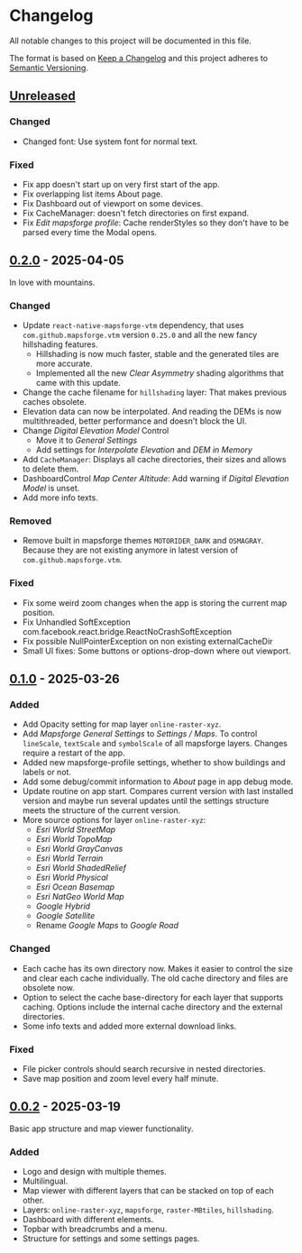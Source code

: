 # Changelog
All notable changes to this project will be documented in this file.

The format is based on [Keep a Changelog](https://keepachangelog.com/)
and this project adheres to [Semantic Versioning](https://semver.org/).

## [Unreleased]
### Changed
- Changed font: Use system font for normal text.

### Fixed
- Fix app doesn't start up on very first start of the app.
- Fix overlapping list items About page.
- Fix Dashboard out of viewport on some devices.
- Fix CacheManager: doesn't fetch directories on first expand.
- Fix *Edit mapsforge profile*: Cache renderStyles so they don't have to be parsed every time the Modal opens.

## [0.2.0] - 2025-04-05
In love with mountains.

### Changed
- Update `react-native-mapsforge-vtm` dependency, that uses `com.github.mapsforge.vtm` version `0.25.0` and all the new fancy hillshading features.
    - Hillshading is now much faster, stable and the generated tiles are more accurate.
    - Implemented all the new *Clear Asymmetry* shading algorithms that came with this update.
- Change the cache filename for `hillshading` layer: That makes previous caches obsolete.
- Elevation data can now be interpolated. And reading the DEMs is now multithreaded, better performance and doesn't block the UI.
- Change *Digital Elevation Model* Control
    - Move it to *General Settings*
    - Add settings for *Interpolate Elevation* and *DEM in Memory*
- Add `CacheManager`: Displays all cache directories, their sizes and allows to delete them.
- DashboardControl *Map Center Altitude*: Add warning if *Digital Elevation Model* is unset.
- Add more info texts.

### Removed
- Remove built in mapsforge themes `MOTORIDER_DARK` and `OSMAGRAY`. Because they are not existing anymore in latest version of `com.github.mapsforge.vtm`.

### Fixed
- Fix some weird zoom changes when the app is storing the current map position.
- Fix Unhandled SoftException com.facebook.react.bridge.ReactNoCrashSoftException
- Fix possible NullPointerException on non existing externalCacheDir
- Small UI fixes: Some buttons or options-drop-down where out viewport.

## [0.1.0] - 2025-03-26
### Added
- Add Opacity setting for map layer `online-raster-xyz`.
- Add *Mapsforge General Settings* to *Settings / Maps*. To control `lineScale`, `textScale` and `symbolScale` of all mapsforge layers. Changes require a restart of the app.
- Added new mapsforge-profile settings, whether to show buildings and labels or not.
- Add some debug/commit information to *About* page in app debug mode.
- Update routine on app start. Compares current version with last installed version and maybe run several updates until the settings structure meets the structure of the current version.
- More source options for layer `online-raster-xyz`:
    - *Esri World StreetMap*
    - *Esri World TopoMap*
    - *Esri World GrayCanvas*
    - *Esri World Terrain*
    - *Esri World ShadedRelief*
    - *Esri World Physical*
    - *Esri Ocean Basemap*
    - *Esri NatGeo World Map*
    - *Google Hybrid*
    - *Google Satellite*
    - Rename *Google Maps* to *Google Road*

### Changed
- Each cache has its own directory now. Makes it easier to control the size and clear each cache individually. The old cache directory and files are obsolete now.
- Option to select the cache base-directory for each layer that supports caching. Options include the internal cache directory and the external directories.
- Some info texts and added more external download links.

### Fixed
- File picker controls should search recursive in nested directories.
- Save map position and zoom level every half minute.

## [0.0.2] - 2025-03-19
Basic app structure and map viewer functionality.

### Added
- Logo and design with multiple themes.
- Multilingual.
- Map viewer with different layers that can be stacked on top of each other.
- Layers: `online-raster-xyz`, `mapsforge`, `raster-MBtiles`, `hillshading`.
- Dashboard with different elements.
- Topbar with breadcrumbs and a menu.
- Structure for settings and some settings pages.

[Unreleased]: https://github.com/jhotadhari/straymap/compare/v0.2.0...HEAD
[0.2.0]: https://github.com/jhotadhari/straymap/compare/v0.1.0...v0.2.0
[0.1.0]: https://github.com/jhotadhari/straymap/compare/v0.0.2...v0.1.0
[0.0.2]: https://github.com/jhotadhari/straymap/releases/tag/v0.0.2
